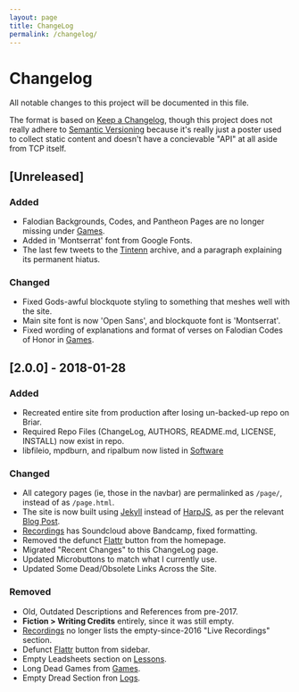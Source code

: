 ```yaml
---
layout: page
title: ChangeLog
permalink: /changelog/
---
```



# Changelog
All notable changes to this project will be documented in this file.

The format is based on [Keep a Changelog][001], though this project
does not really adhere to [Semantic Versioning][002] because it's
really just a poster used to collect static content and doesn't have a
concievable "API" at all aside from TCP itself.

## [Unreleased]

### Added

- Falodian Backgrounds, Codes, and Pantheon Pages are no longer
  missing under [Games][].
- Added in 'Montserrat' font from Google Fonts.
- The last few tweets to the [Tintenn][] archive, and a paragraph
  explaining its permanent hiatus.

### Changed

- Fixed Gods-awful blockquote styling to something that meshes well
  with the site.
- Main site font is now 'Open Sans', and blockquote font is 'Montserrat'.
- Fixed wording of explanations and format of verses on Falodian Codes
  of Honor in [Games][].

## [2.0.0] - 2018-01-28

### Added

- Recreated entire site from production after losing un-backed-up repo
	on Briar.
- Required Repo Files (ChangeLog, AUTHORS, README.md, LICENSE,
  INSTALL) now exist in repo.
- libfileio, mpdburn, and ripalbum now listed in [Software][]

### Changed

- All category pages (ie, those in the navbar) are permalinked as
  `/page/`, instead of as `/page.html`.
- The site is now built using [Jekyll][003] instead of [HarpJS][004],
  as per the relevant [Blog Post][005].
- [Recordings][] has Soundcloud above Bandcamp, fixed formatting.
- Removed the defunct [Flattr][006] button from the homepage.
- Migrated "Recent Changes" to this ChangeLog page.
- Updated Microbuttons to match what I currently use.
- Updated Some Dead/Obsolete Links Across the Site.

### Removed

- Old, Outdated Descriptions and References from pre-2017.
- **Fiction > Writing Credits** entirely, since it was still empty.
- [Recordings][] no longer lists the empty-since-2016 "Live
  Recordings" section.
- Defunct [Flattr][006] button from sidebar.
- Empty Leadsheets section on [Lessons][].
- Long Dead Games from [Games][].
- Empty Dread Section fron [Logs][].

[Games]: /games/
[Lessons]: /lessons/
[Logs]: /logs/
[Recordings]: /recordings/
[Software]: /software/
[Tintenn]: /tintenn/
[001]: http://keepachangelog.com/en/1.0.0/
[002]: http://semver.org/spec/v2.0.0.html
[003]: https://jekyllrb.com/
[004]: http://harpjs.com/
[005]: http://www.toftandtoddy.com/2018/01/28/grounded-by-rubies/
[006]: https://flattr.com/

<!-- Local Variables: -->
<!-- mode: markdown   -->
<!-- End: -->
